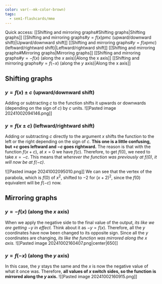 ```yaml
---
color: var(--mk-color-brown)
tags:
  - sem1-flashcards/mme
---
```

Quick access:
[[Shifting and mirroring graphs#Shifting graphs|Shifting graphs]]
	[[Shifting and mirroring graphs#$y=f(x) pm c$ (upward/downward shift)|Upward/downward shift]]
	[[Shifting and mirroring graphs#$y=f(x pm c)$ (leftward/rightward shift)|Leftward/rightward shift]]
[[Shifting and mirroring graphs#Mirroring graphs|Mirroring graphs]]
	[[Shifting and mirroring graphs#$y=-f(x)$ (along the $x$ axis)|Along the x axis]]
	[[Shifting and mirroring graphs#$y=f(-x)$ (along the $y$ axis)|Along the x axis]]
	
## Shifting graphs
### $y=f(x)\pm c$ (upward/downward shift)
Adding or subtracting $c$ to the function shifts it upwards or downwards (depending on the sign of $c$) by $c$ units.
![[Pasted image 20241002094146.png]]

### $y=f(x\pm c)$ (leftward/rightward shift)
Adding or subtracting $c$ directly to the argument $x$ shifts the function to the left or the right depending on the sign of $c$. **This one is a little confusing, but $+c$ goes leftward and $-c$ goes rightward.** The reason is that with the function $f(x+c)$, at $x=0$ we have $f(c)$. Therefore, to get $f(0)$, we need to take $x=-c$. This means that *wherever the function was previously at $f(0)$*, *it will now be at $f(-c)$*. 

![[Pasted image 20241002095010.png]]
We can see that the vertex of the parabola, which is $f(0)$ of $x^{2}$, shifted to $-2$ for $(x+2)^{2}$, since the $f(0)$ equivalent will be $f(-c)$ now.

## Mirroring graphs
### $y=-f(x)$ (along the $x$ axis)
When we apply the negative side to the final value of the output, *its like we are getting $-y$ in effect.* Think about it as $-y=f(x)$. Therefore, all the $y$ coordinates have now been changed to its opposite sign. Since all the $y$ coordinates are changing, *its like the function was mirrored along the $x$ axis.*
![[Pasted image 20241002160407.png|center|650]]

### $y=f(-x)$ (along the $y$ axis)
In this case, the $y$ stays the same and the $x$ is now the negative value of what it once was. Therefore, **all values of $x$ switch sides, so the function is mirrored along the $y$ axis.**
![[Pasted image 20241002160915.png]]


